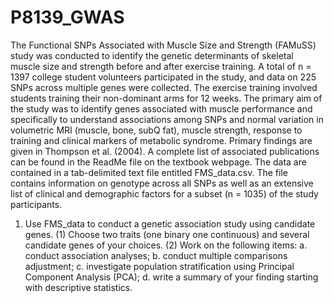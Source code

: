 # P8139_GWAS

The Functional SNPs Associated with Muscle Size and Strength (FAMuSS) study was conducted to identify the genetic determinants of skeletal muscle size and strength before and after exercise training. A total of n = 1397 college student volunteers participated in the study, and data on 225 SNPs across multiple genes were collected. The exercise training involved students training their non-dominant arms for 12 weeks. The primary aim of the study was to identify genes associated with muscle performance and specifically to understand associations among SNPs and normal variation in volumetric MRI (muscle, bone, subQ fat), muscle strength, response to training and clinical markers of metabolic syndrome. Primary findings are given in Thompson et al. (2004). A complete list of associated publications can be found in the ReadMe file on the textbook webpage. The data are contained in a tab-delimited text file entitled FMS_data.csv. The file contains information on genotype across all SNPs as well as an extensive list of clinical and demographic factors for a subset (n = 1035) of the study participants.


1. Use FMS_data to conduct a genetic association study using candidate genes.
(1) Choose two traits (one binary one continuous) and several candidate genes of your choices.
(2) Work on the following items:
a. conduct association analyses;
b. conduct multiple comparisons adjustment;
c. investigate population stratification using Principal Component Analysis (PCA);
d. write a summary of your finding starting with descriptive statistics.